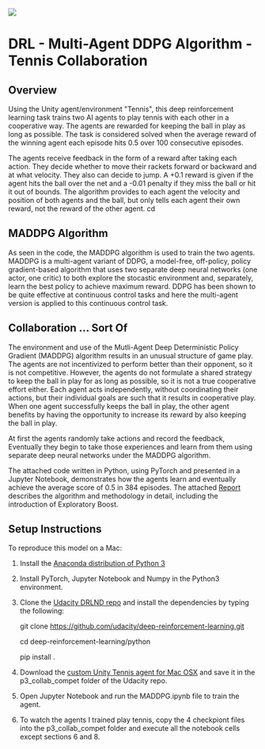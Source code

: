 <img src="https://user-images.githubusercontent.com/10624937/42135623-e770e354-7d12-11e8-998d-29fc74429ca2.gif">

# DRL - Multi-Agent DDPG Algorithm - Tennis Collaboration

## Overview
Using the Unity agent/environment "Tennis", this deep reinforcement learning task trains two AI agents to play tennis with each other in a cooperative way. The agents are rewarded for keeping the ball in play as long as possible. The task is considered solved when the average reward of the winning agent each episode hits 0.5 over 100 consecutive episodes.

The agents receive feedback in the form of a reward after taking each action. They decide whether to move their rackets forward or backward and at what velocity. They also can decide to jump. A +0.1 reward is given if the agent hits the ball over the net and a -0.01 penalty if they miss the ball or hit it out of bounds. The algorithm provides to each agent the velocity and position of both agents and the ball, but only tells each agent their own reward, not the reward of the other agent.
cd
## MADDPG Algorithm
As seen in the code, the MADDPG algorithm is used to train the two agents. MADDPG is a multi-agent variant of DDPG, a model-free, off-policy, policy gradient-based algorithm that uses two separate deep neural networks (one actor, one critic) to both explore the stocastic environment and, separately, learn the best policy to achieve maximum reward. DDPG has been shown to be quite effective at continuous control tasks and here the multi-agent version is applied to this continuous control task.

## Collaboration ... Sort Of
The environment and use of the Mutli-Agent Deep Deterministic Policy Gradient (MADDPG) algorithm results in an unusual structure of game play. The agents are not incentivized to perform better than their opponent, so it is not competitive. However, the agents do not formulate a shared strategy to keep the ball in play for as long as possible, so it is not a true cooperative effort either. Each agent acts independently, without coordinating their actions, but their individual goals are such that it results in cooperative play. When one agent successfully keeps the ball in play, the other agent benefits by having the opportunity to increase its reward by also keeping the ball in play.

At first the agents randomly take actions and record the feedback, Eventually they begin to take those experiences and learn from them using separate deep neural networks under the MADDPG algorithm.

The attached code written in Python, using PyTorch and presented in a Jupyter Notebook, demonstrates how the agents learn and eventually achieve the average score of 0.5 in 384 episodes. The attached <a href="Report.md">Report</a> describes the algorithm and methodology in detail, including the introduction of Exploratory Boost.

## Setup Instructions

To reproduce this model on a Mac:

1. Install the <a href="https://www.anaconda.com/download/#macos">Anaconda distribution of Python 3</a>

2. Install PyTorch, Jupyter Notebook and Numpy in the Python3 environment.

3. Clone the <a href="https://github.com/udacity/deep-reinforcement-learning">Udacity DRLND repo</a> and install the dependencies by typing the following:

    git clone https://github.com/udacity/deep-reinforcement-learning.git

    cd deep-reinforcement-learning/python

    pip install .
    
4. Download the <a href="https://s3-us-west-1.amazonaws.com/udacity-drlnd/P3/Tennis/Tennis.app.zip">custom Unity Tennis agent for Mac OSX</a> and save it in the p3_collab_compet folder of the Udacity repo.

5. Open Jupyter Notebook and run the MADDPG.ipynb file to train the agent. 

6. To watch the agents I trained play tennis, copy the 4 checkpiont files into the p3_collab_compet folder and execute all the notebook cells except sections 6 and 8.
